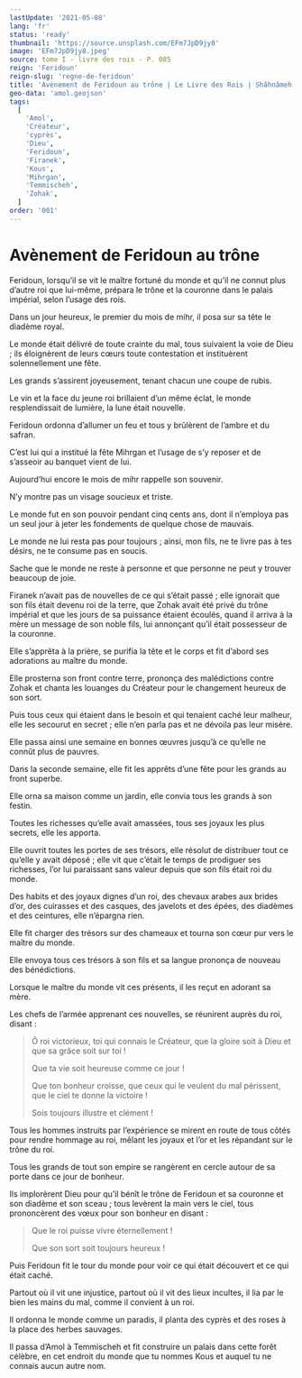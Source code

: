 ```yaml
---
lastUpdate: '2021-05-08'
lang: 'fr'
status: 'ready'
thumbnail: 'https://source.unsplash.com/EFm7JpD9jy8'
image: 'EFm7JpD9jy8.jpeg'
source: tome I - livre des rois - P. 085
reign: 'Feridoun'
reign-slug: 'regne-de-feridoun'
title: 'Avènement de Feridoun au trône | Le Livre des Rois | Shâhnâmeh'
geo-data: 'amol.geojson'
tags:
  [
    'Amol',
    'Créateur',
    'cyprès',
    'Dieu',
    'Feridoun',
    'Firanek',
    'Kous',
    'Mihrgan',
    'Temmischeh',
    'Zohak',
  ]
order: '001'
---
```


<!-- LTeX: language=fr -->

# Avènement de Feridoun au trône

Feridoun, lorsqu’il se vit le maître fortuné du monde et qu’il ne connut plus d’autre roi que lui-même, prépara le trône et la couronne dans le palais impérial, selon l’usage des rois.

Dans un jour heureux, le premier du mois de mihr, il posa sur sa tête le diadème royal.

Le monde était délivré de toute crainte du mal, tous suivaient la voie de Dieu ; ils éloignèrent de leurs cœurs toute contestation et instituèrent solennellement une fête.

Les grands s’assirent joyeusement, tenant chacun une coupe de rubis.

Le vin et la face du jeune roi brillaient d’un même éclat, le monde resplendissait de lumière, la lune était nouvelle.

Feridoun ordonna d’allumer un feu et tous y brûlèrent de l’ambre et du safran.

C’est lui qui a institué la fête Mihrgan et l’usage de s’y reposer et de s’asseoir au banquet vient de lui.

Aujourd’hui encore le mois de mihr rappelle son souvenir.

N’y montre pas un visage soucieux et triste.

Le monde fut en son pouvoir pendant cinq cents ans, dont il n’employa pas un seul jour à jeter les fondements de quelque chose de mauvais.

Le monde ne lui resta pas pour toujours ; ainsi, mon fils, ne te livre pas à tes désirs, ne te consume pas en soucis.

Sache que le monde ne reste à personne et que personne ne peut y trouver beaucoup de joie.

Firanek n’avait pas de nouvelles de ce qui s’était passé ; elle ignorait que son fils était devenu roi de la terre, que Zohak avait été privé du trône impérial et que les jours de sa puissance étaient écoulés, quand il arriva à la mère un message de son noble fils, lui annonçant qu’il était possesseur de la couronne.

Elle s’apprêta à la prière, se purifia la tête et le corps et fit d’abord ses adorations au maître du monde.

Elle prosterna son front contre terre, prononça des malédictions contre Zohak et chanta les louanges du Créateur pour le changement heureux de son sort.

Puis tous ceux qui étaient dans le besoin et qui tenaient caché leur malheur, elle les secourut en secret ; elle n’en parla pas et ne dévoila pas leur misère.

Elle passa ainsi une semaine en bonnes œuvres jusqu’à ce qu’elle ne connût plus de pauvres.

Dans la seconde semaine, elle fit les apprêts d’une fête pour les grands au front superbe.

Elle orna sa maison comme un jardin, elle convia tous les grands à son festin.

Toutes les richesses qu’elle avait amassées, tous ses joyaux les plus secrets, elle les apporta.

Elle ouvrit toutes les portes de ses trésors, elle résolut de distribuer tout ce qu’elle y avait déposé ; elle vit que c’était le temps de prodiguer ses richesses, l’or lui paraissant sans valeur depuis que son fils était roi du monde.

Des habits et des joyaux dignes d’un roi, des chevaux arabes aux brides d’or, des cuirasses et des casques, des javelots et des épées, des diadèmes et des ceintures, elle n’épargna rien.

Elle fit charger des trésors sur des chameaux et tourna son cœur pur vers le maître du monde.

Elle envoya tous ces trésors à son fils et sa langue prononça de nouveau des bénédictions.

Lorsque le maître du monde vit ces présents, il les reçut en adorant sa mère.

Les chefs de l’armée apprenant ces nouvelles, se réunirent auprès du roi, disant :

> Ô roi victorieux, toi qui connais le Créateur, que la gloire soit à Dieu et que sa grâce soit sur toi !
>
> Que ta vie soit heureuse comme ce jour !
>
> Que ton bonheur croisse, que ceux qui le veulent du mal périssent, que le ciel te donne la victoire !
>
> Sois toujours illustre et clément !

Tous les hommes instruits par l’expérience se mirent en route de tous côtés pour rendre hommage au roi, mêlant les joyaux et l’or et les répandant sur le trône du roi.

Tous les grands de tout son empire se rangèrent en cercle autour de sa porte dans ce jour de bonheur.

Ils implorèrent Dieu pour qu’il bénît le trône de Feridoun et sa couronne et son diadème et son sceau ; tous levèrent la main vers le ciel, tous prononcèrent des vœux pour son bonheur en disant :

> Que le roi puisse vivre éternellement !
>
> Que son sort soit toujours heureux !

Puis Feridoun fit le tour du monde pour voir ce qui était découvert et ce qui était caché.

Partout où il vit une injustice, partout où il vit des lieux incultes, il lia par le bien les mains du mal, comme il convient à un roi.

Il ordonna le monde comme un paradis, il planta des cyprès et des roses à la place des herbes sauvages.

Il passa d’Amol à Temmischeh et fit construire un palais dans cette forêt célèbre, en cet endroit du monde que tu nommes Kous et auquel tu ne connais aucun autre nom.
